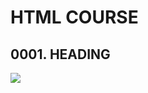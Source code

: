 <h1>HTML COURSE</h1>
<h2>0001. HEADING</h2>
<img src="https://github.com/CodeWithUma/WEBSITE-DEVELOPMENT/blob/main/01.%20HTML/0001.%20heading.png">
